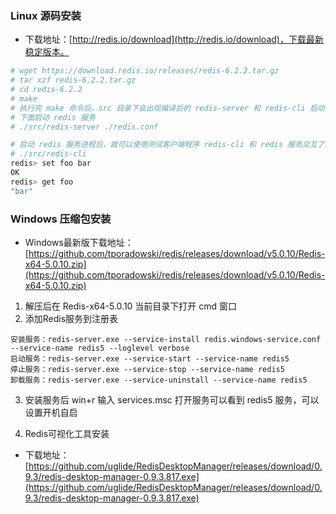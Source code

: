 ### Linux 源码安装
- 下载地址：[http://redis.io/download](http://redis.io/download)，下载最新稳定版本。
```sh
# wget https://download.redis.io/releases/redis-6.2.2.tar.gz
# tar xzf redis-6.2.2.tar.gz
# cd redis-6.2.2
# make
# 执行完 make 命令后，src 目录下会出现编译后的 redis-server 和 redis-cli 启动程序
# 下面启动 redis 服务
# ./src/redis-server ./redis.conf

# 启动 redis 服务进程后，就可以使用测试客户端程序 redis-cli 和 redis 服务交互了。 比如：
# ./src/redis-cli
redis> set foo bar
OK
redis> get foo
"bar"
```
### Windows 压缩包安装
- Windows最新版下载地址：[https://github.com/tporadowski/redis/releases/download/v5.0.10/Redis-x64-5.0.10.zip](https://github.com/tporadowski/redis/releases/download/v5.0.10/Redis-x64-5.0.10.zip)
1. 解压后在 Redis-x64-5.0.10 当前目录下打开 cmd 窗口
2. 添加Redis服务到注册表
```
安装服务：redis-server.exe --service-install redis.windows-service.conf --service-name redis5 --loglevel verbose
启动服务：redis-server.exe --service-start --service-name redis5
停止服务：redis-server.exe --service-stop --service-name redis5
卸载服务：redis-server.exe --service-uninstall --service-name redis5
```
3. 安装服务后 win+r 输入 services.msc 打开服务可以看到 redis5 服务，可以设置开机自启

4. Redis可视化工具安装
- 下载地址：[https://github.com/uglide/RedisDesktopManager/releases/download/0.9.3/redis-desktop-manager-0.9.3.817.exe](https://github.com/uglide/RedisDesktopManager/releases/download/0.9.3/redis-desktop-manager-0.9.3.817.exe)